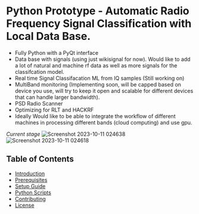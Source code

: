 # Python Prototype - Automatic Radio Frequency Signal Classification with Local Data Base.
- Fully Python with a PyQt interface
- Data base with signals (using just wikisignal for now). Would like to add a lot of natural and machine rf data as well as more signals for the classifcation model.
- Real time Signal Classifacation ML from IQ samples (Still working on)
- MultiBand monitoring (Implementing soon, will be capped based on device you use, will try to keep it open and scalable for different devices that can handle larger bandwidth).
- PSD Radio Scanner
- Optimizing for RLT and HACKRF
- Ideally Would like to be able to integrate the workflow of different machines in processing different bands (cloud computing) and use gpu.

*Current stage*
![Screenshot 2023-10-11 024638](https://github.com/PaulsGitHubs/SoundCard-VLF-Detection/assets/102178068/7bec3ec5-15d8-4b82-95b2-60b376215035)
![Screenshot 2023-10-11 024618](https://github.com/PaulsGitHubs/SoundCard-VLF-Detection/assets/102178068/d7c10560-1385-4b3a-b716-e44614cd9f5e)

## Table of Contents

- [Introduction](#introduction)
- [Prerequisites](#prerequisites)
- [Setup Guide](#setup-guide)
- [Python Scripts](#python-scripts)
- [Contributing](#contributing)
- [License](#license)

